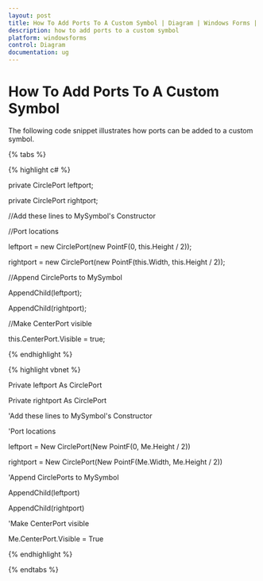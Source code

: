 ```yaml
---
layout: post
title: How To Add Ports To A Custom Symbol | Diagram | Windows Forms | Syncfusion®
description: how to add ports to a custom symbol
platform: windowsforms
control: Diagram
documentation: ug
---
```


# How To Add Ports To A Custom Symbol

The following code snippet illustrates how ports can be added to a custom symbol.

{% tabs %}

{% highlight c# %}

private CirclePort leftport;

private CirclePort rightport;

//Add these lines to MySymbol's Constructor

//Port locations

leftport = new CirclePort(new PointF(0, this.Height / 2));

rightport = new CirclePort(new PointF(this.Width, this.Height / 2));

//Append CirclePorts to MySymbol

AppendChild(leftport);

AppendChild(rightport);

//Make CenterPort visible

this.CenterPort.Visible = true;

{% endhighlight %}

{% highlight vbnet %}

Private leftport As CirclePort

Private rightport As CirclePort

'Add these lines to MySymbol's Constructor

'Port locations

leftport = New CirclePort(New PointF(0, Me.Height / 2))

rightport = New CirclePort(New PointF(Me.Width, Me.Height / 2))

'Append CirclePorts to MySymbol

AppendChild(leftport)

AppendChild(rightport)

'Make CenterPort visible

Me.CenterPort.Visible = True

{% endhighlight %}

{% endtabs %}
